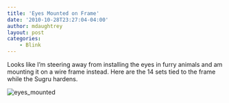 ```yaml
---
title: 'Eyes Mounted on Frame'
date: '2010-10-28T23:27:04-04:00'
author: mdaughtrey
layout: post
categories:
    - Blink
---
```


Looks like I’m steering away from installing the eyes in furry animals and am mounting it on a wire frame instead. Here are the 14 sets tied to the frame while the Sugru hardens.

![](/assets/uploads/2010/10/eyes_mounted-200x300.jpg "eyes_mounted")
